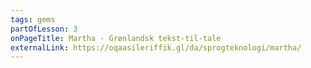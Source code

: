 ```yaml
---
tags: gems
partOfLesson: 3
onPageTitle: Martha - Grønlandsk tekst-til-tale
externalLink: https://oqaasileriffik.gl/da/sprogteknologi/martha/
---
```

